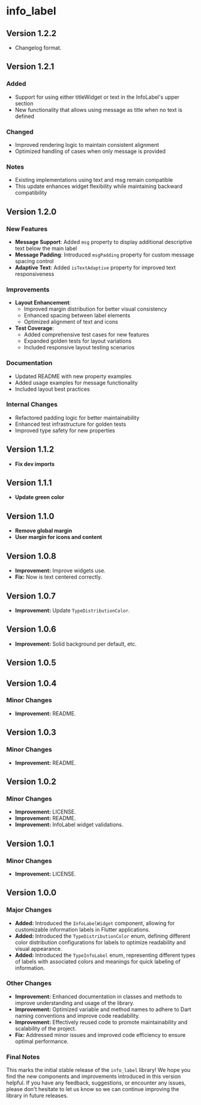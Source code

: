 # info_label

## Version 1.2.2
  - Changelog format.
  
## Version 1.2.1

### Added
- Support for using either titleWidget or text in the InfoLabel's upper section
- New functionality that allows using message as title when no text is defined

### Changed
- Improved rendering logic to maintain consistent alignment
- Optimized handling of cases when only message is provided

### Notes
- Existing implementations using text and msg remain compatible
- This update enhances widget flexibility while maintaining backward compatibility

## Version 1.2.0

### New Features
- **Message Support**: Added `msg` property to display additional descriptive text below the main label
- **Message Padding**: Introduced `msgPadding` property for custom message spacing control
- **Adaptive Text**: Added `isTextAdaptive` property for improved text responsiveness

### Improvements
- **Layout Enhancement**:
    - Improved margin distribution for better visual consistency
    - Enhanced spacing between label elements
    - Optimized alignment of text and icons
- **Test Coverage**:
    - Added comprehensive test cases for new features
    - Expanded golden tests for layout variations
    - Included responsive layout testing scenarios

### Documentation
- Updated README with new property examples
- Added usage examples for message functionality
- Included layout best practices

### Internal Changes
- Refactored padding logic for better maintainability
- Enhanced test infrastructure for golden tests
- Improved type safety for new properties

## Version 1.1.2
- **Fix dev imports**

## Version 1.1.1
- **Update green color**

## Version 1.1.0
- **Remove global margin**
- **User margin for icons and content**

## Version 1.0.8
- **Improvement:** Improve widgets use.
- **Fix:** Now is text centered correctly.

## Version 1.0.7
- **Improvement:** Update `TypeDistributionColor`.

## Version 1.0.6
- **Improvement:** Solid background per default, etc.

## Version 1.0.5
## Version 1.0.4
### Minor Changes
- **Improvement:** README.

## Version 1.0.3
### Minor Changes
- **Improvement:** README.


## Version 1.0.2
### Minor Changes

- **Improvement:** LICENSE.
- **Improvement:** README.
- **Improvement:** InfoLabel widget validations.


## Version 1.0.1
### Minor Changes

- **Improvement:** LICENSE.


## Version 1.0.0
### Major Changes

- **Added:** Introduced the `InfoLabelWidget` component, allowing for customizable information labels in Flutter applications.
- **Added:** Introduced the `TypeDistributionColor` enum, defining different color distribution configurations for labels to optimize readability and visual appearance.
- **Added:** Introduced the `TypeInfoLabel` enum, representing different types of labels with associated colors and meanings for quick labeling of information.

### Other Changes

- **Improvement:** Enhanced documentation in classes and methods to improve understanding and usage of the library.
- **Improvement:** Optimized variable and method names to adhere to Dart naming conventions and improve code readability.
- **Improvement:** Effectively reused code to promote maintainability and scalability of the project.
- **Fix:** Addressed minor issues and improved code efficiency to ensure optimal performance.

### Final Notes

This marks the initial stable release of the `info_label` library! We hope you find the new components and improvements introduced in this version helpful. If you have any feedback, suggestions, or encounter any issues, please don't hesitate to let us know so we can continue improving the library in future releases.

